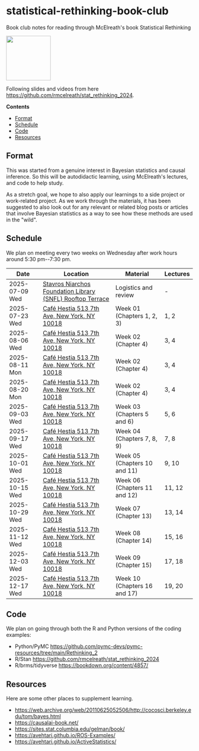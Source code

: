 # statistical-rethinking-book-club
Book club notes for reading through McElreath's book Statistical Rethinking

[<img src="http://nbviewer.jupyter.org/static/img/nav_logo.svg" width=120>](https://nbviewer.org/github/erictleung/statistical-rethinking-book-club/tree/main/)

Following slides and videos from here https://github.com/rmcelreath/stat_rethinking_2024.

**Contents**

- [Format](#format)
- [Schedule](#schedule)
- [Code](#schedule)
- [Resources](#resources)

## Format

This was started from a genuine interest in Bayesian statistics and causal inference. So this will be autodidactic learning, using McElreath's lectures, and code to help study.

As a stretch goal, we hope to also apply our learnings to a side project or work-related project. As we work through the materials, it has been suggested to also look out for any relevant or related blog posts or articles that involve Bayesian statistics as a way to see how these methods are used in the "wild".

## Schedule

We plan on meeting every two weeks on Wednesday after work hours around 5:30 pm--7:30 pm.

| Date | Location | Material | Lectures |
|--|--|--|--|
| 2025-07-09 Wed | [Stavros Niarchos Foundation Library (SNFL) Rooftop Terrace][snfl] | Logistics and review | - |
| 2025-07-23 Wed | [Café Hestia 513 7th Ave, New York, NY 10018][hestia] | Week 01 (Chapters 1, 2, 3) | 1, 2 |
| 2025-08-06 Wed | [Café Hestia 513 7th Ave, New York, NY 10018][hestia] | Week 02 (Chapter 4) | 3, 4 |
| 2025-08-11 Mon | [Café Hestia 513 7th Ave, New York, NY 10018][hestia] | Week 02 (Chapter 4) | 3, 4 |
| 2025-08-20 Mon | [Café Hestia 513 7th Ave, New York, NY 10018][hestia] | Week 02 (Chapter 4) | 3, 4 |
| 2025-09-03 Wed | [Café Hestia 513 7th Ave, New York, NY 10018][hestia] | Week 03 (Chapters 5 and 6) | 5, 6 |
| 2025-09-17 Wed | [Café Hestia 513 7th Ave, New York, NY 10018][hestia] | Week 04 (Chapters 7, 8, 9) | 7, 8 |
| 2025-10-01 Wed | [Café Hestia 513 7th Ave, New York, NY 10018][hestia] | Week 05 (Chapters 10 and 11) | 9, 10 |
| 2025-10-15 Wed | [Café Hestia 513 7th Ave, New York, NY 10018][hestia] | Week 06 (Chapters 11 and 12) | 11, 12 |
| 2025-10-29 Wed | [Café Hestia 513 7th Ave, New York, NY 10018][hestia] | Week 07 (Chapter 13) | 13, 14 |
| 2025-11-12 Wed | [Café Hestia 513 7th Ave, New York, NY 10018][hestia] | Week 08 (Chapter 14) | 15, 16 |
| 2025-12-03 Wed | [Café Hestia 513 7th Ave, New York, NY 10018][hestia] | Week 09 (Chapter 15) | 17, 18 |
| 2025-12-17 Wed | [Café Hestia 513 7th Ave, New York, NY 10018][hestia] | Week 10 (Chapters 16 and 17) | 19, 20 |

[snfl]: https://www.nypl.org/locations/snfl/event-center
[hestia]: https://maps.app.goo.gl/yrkDspmhpdmPbTpZ6

## Code

We plan on going through both the R and Python versions of the coding examples:

- Python/PyMC https://github.com/pymc-devs/pymc-resources/tree/main/Rethinking_2
- R/Stan https://github.com/rmcelreath/stat_rethinking_2024
- R/brms/tidyverse https://bookdown.org/content/4857/

## Resources

Here are some other places to supplement learning.

- https://web.archive.org/web/20110625052506/http://cocosci.berkeley.edu/tom/bayes.html
- https://causalai-book.net/
- https://sites.stat.columbia.edu/gelman/book/
- https://avehtari.github.io/ROS-Examples/
- https://avehtari.github.io/ActiveStatistics/
